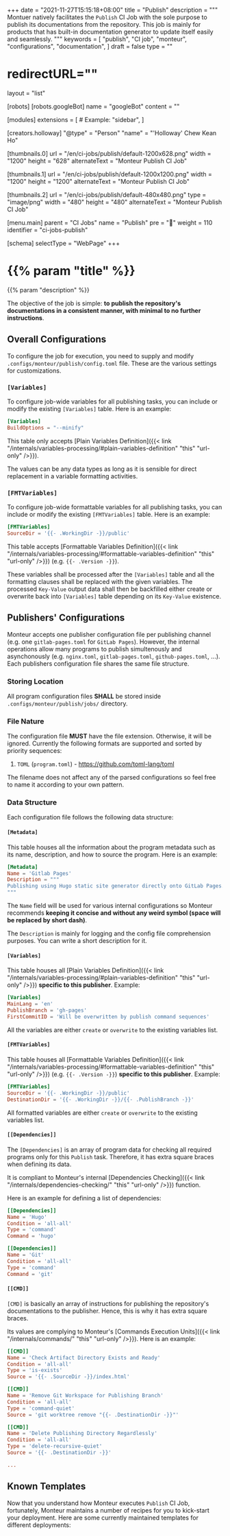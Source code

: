 +++
date = "2021-11-27T15:15:18+08:00"
title = "Publish"
description = """
Montuer natively facilitates the `Publish` CI Job with the sole purpose to
publish its documentations from the repository. This job is mainly for products
that has built-in documentation generator to update itself easily and
seamlessly.
"""
keywords = [
	"publish",
	"CI job",
	"monteur",
	"configurations",
	"documentation",
]
draft = false
type = ""
# redirectURL=""
layout = "list"


[robots]
[robots.googleBot]
name = "googleBot"
content = ""


[modules]
extensions = [
	# Example: "sidebar",
]


[creators.holloway]
"@type" = "Person"
"name" = "'Holloway' Chew Kean Ho"


[thumbnails.0]
url = "/en/ci-jobs/publish/default-1200x628.png"
width = "1200"
height = "628"
alternateText = "Monteur Publish CI Job"

[thumbnails.1]
url = "/en/ci-jobs/publish/default-1200x1200.png"
width = "1200"
height = "1200"
alternateText = "Monteur Publish CI Job"

[thumbnails.2]
url = "/en/ci-jobs/publish/default-480x480.png"
type = "image/png"
width = "480"
height = "480"
alternateText = "Monteur Publish CI Job"


[menu.main]
parent = "CI Jobs"
name = "Publish"
pre = "📖"
weight = 110
identifier = "ci-jobs-publish"


[schema]
selectType = "WebPage"
+++

# {{% param "title" %}}
{{% param "description" %}}

The objective of the job is simple: **to publish the repository's documentations
in a consistent manner, with minimal to no further instructions**.




## Overall Configurations
To configure the job for execution, you need to supply and modify
`.configs/monteur/publish/config.toml` file. These are the various settings for
customizations.



### `[Variables]`
To configure job-wide variables for all publishing tasks, you can include or
modify the existing `[Variables]` table. Here is an example:

```toml {linenos=table,hl_lines=[],linenostart=1}
[Variables]
BuildOptions = "--minify"
```

This table only accepts [Plain Variables Definition]({{< link
"/internals/variables-processing/#plain-variables-definition" "this"
"url-only" />}}).

The values can be any data types as long as it is sensible for direct
replacement in a variable formatting activities.



### `[FMTVariables]`
To configure job-wide formattable variables for all publishing tasks, you can
include or modify the existing `[FMTVariables]` table. Here is an example:

```toml {linenos=table,hl_lines=[],linenostart=1}
[FMTVariables]
SourceDir = '{{- .WorkingDir -}}/public'
```

This table accepts [Formattable Variables Definition]({{< link
"/internals/variables-processing/#formattable-variables-definition" "this"
"url-only" />}}) (e.g. `{{- .Version -}}`).

These variables shall be processed after the `[Variables]` table and all the
formatting clauses shall be replaced with the given variables. The processed
`Key-Value` output data shall then be backfilled either create or overwrite back
into `[Variables]` table depending on its `Key-Value` existence.




## Publishers' Configurations
Monteur accepts one publisher configuration file per publishing channel (e.g.
one `gitlab-pages.toml` for `GitLab Pages`). However, the internal operations
allow many programs to publish simultenously and asynchonously (e.g.
`nginx.toml`, `gitlab-pages.toml`, `github-pages.toml`, ...). Each publishers
configuration file shares the same file structure.



### Storing Location
All program configuration files **SHALL** be stored inside
`.configs/monteur/publish/jobs/` directory.



### File Nature
The configuration file **MUST** have the file extension. Otherwise, it will be
ignored. Currently the following formats are supported and sorted by priority
sequences:

1. `TOML` (`program.toml`) - https://github.com/toml-lang/toml

The filename does not affect any of the parsed configurations so feel free to
name it according to your own pattern.



### Data Structure
Each configuration file follows the following data structure:


#### `[Metadata]`
This table houses all the information about the program metadata such as its
name, description, and how to source the program. Here is an example:

```toml {linenos=table,hl_lines=[],linenostart=1}
[Metadata]
Name = 'Gitlab Pages'
Description = """
Publishing using Hugo static site generator directly onto GitLab Pages.
"""
```

The `Name` field will be used for various internal configurations so Monteur
recommends **keeping it concise and without any weird symbol (space will be
replaced by short dash)**.

The `Description` is mainly for logging and the config file comprehension
purposes. You can write a short description for it.


#### `[Variables]`
This table houses all [Plain Variables Definition]({{< link
"/internals/variables-processing/#plain-variables-definition" "this"
"url-only" />}}) **specific to this publisher**. Example:

```toml {linenos=table,hl_lines=[],linenostart=1}
[Variables]
MainLang = 'en'
PublishBranch = 'gh-pages'
FirstCommitID = 'Will be overwritten by publish command sequences'
```

All the variables are either `create` or `overwrite` to the existing variables
list.


#### `[FMTVariables]`
This table houses all [Formattable Variables Definition]({{< link
"/internals/variables-processing/#formattable-variables-definition" "this"
"url-only" />}}) (e.g. `{{- .Version -}}`) **specific to this publisher**.
Example:

```toml {linenos=table,hl_lines=[],linenostart=1}
[FMTVariables]
SourceDir = '{{- .WorkingDir -}}/public'
DestinationDir = '{{- .WorkingDir -}}/{{- .PublishBranch -}}'
```

All formatted variables are either `create` or `overwrite` to the existing
variables list.


#### `[[Dependencies]]`
The `[Dependencies]` is an array of program data for checking all required
programs only for this `Publish` task. Therefore, it has extra square braces
when defining its data.

It is compliant to Monteur's internal [Dependencies Checking]({{< link
"/internals/dependencies-checking/" "this" "url-only" />}}) function.

Here is an example for defining a list of dependencies:

```toml {linenos=table,hl_lines=[],linenostart=1}
[[Dependencies]]
Name = 'Hugo'
Condition = 'all-all'
Type = 'command'
Command = 'hugo'

[[Dependencies]]
Name = 'Git'
Condition = 'all-all'
Type = 'command'
Command = 'git'
```


#### `[[CMD]]`
`[CMD]` is basically an array of instructions for publishing the repository's
documentations to the publisher. Hence, this is why it has extra square braces.

Its values are complying to Monteur's [Commands Execution Units]({{< link
"/internals/commands/" "this" "url-only" />}}). Here is an example:

```toml {linenos=table,hl_lines=[],linenostart=1}
[[CMD]]
Name = 'Check Artifact Directory Exists and Ready'
Condition = 'all-all'
Type = 'is-exists'
Source = '{{- .SourceDir -}}/index.html'

[[CMD]]
Name = 'Remove Git Workspace for Publishing Branch'
Condition = 'all-all'
Type = 'command-quiet'
Source = 'git worktree remove "{{- .DestinationDir -}}"'

[[CMD]]
Name = 'Delete Publishing Directory Regardlessly'
Condition = 'all-all'
Type = 'delete-recursive-quiet'
Source = '{{- .DestinationDir -}}'

...
```




## Known Templates
Now that you understand how Monteur executes `Publish` CI Job, fortunately,
Monteur maintains a number of recipes for you to kick-start your deployment.
Here are some currently maintained templates for different deployments:
